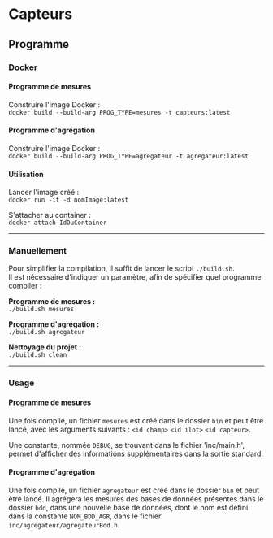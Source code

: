 # Capteurs
## Programme
### Docker
#### Programme de mesures
Construire l'image Docker :  
`docker build --build-arg PROG_TYPE=mesures -t capteurs:latest`

#### Programme d'agrégation
Construire l'image Docker :  
`docker build --build-arg PROG_TYPE=agregateur -t agregateur:latest`

#### Utilisation
Lancer l'image créé :  
`docker run -it -d nomImage:latest`

S'attacher au container :  
`docker attach IdDuContainer`

---
### Manuellement
Pour simplifier la compilation, il suffit de lancer le script `./build.sh`.  
Il est nécessaire d'indiquer un paramètre, afin de spécifier quel programme
compiler :

**Programme de mesures :**  
`./build.sh mesures`

**Programme d'agrégation :**  
`./build.sh agregateur`

**Nettoyage du projet :**  
`./build.sh clean`

---
### Usage
#### Programme de mesures
Une fois compilé, un fichier `mesures` est créé dans le dossier `bin` et
peut être lancé, avec les arguments suivants : `<id champ>` `<id ilot>`
`<id capteur>`.

Une constante, nommée `DEBUG`, se trouvant dans le fichier 'inc/main.h', permet
d'afficher des informations supplémentaires dans la sortie standard.

#### Programme d'agrégation
Une fois compilé, un fichier `agregateur` est créé dans le dossier `bin` et
peut être lancé.
Il agrégera les mesures des bases de données présentes dans le dossier `bdd`,
dans une nouvelle base de données, dont le nom est défini dans la constante
`NOM_BDD_AGR`, dans le fichier `inc/agregateur/agregateurBdd.h`.